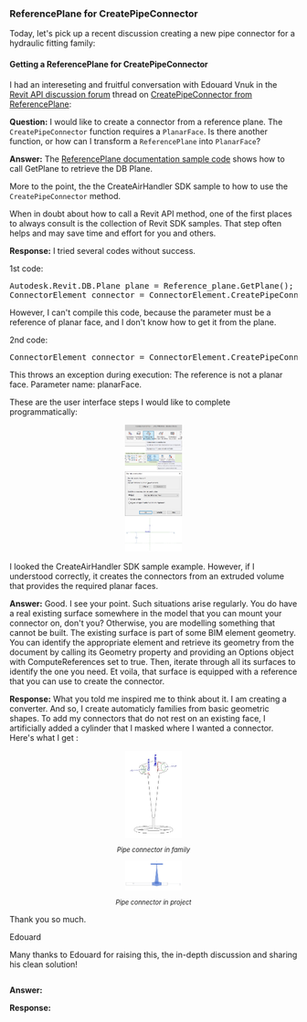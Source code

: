 <head>
<meta http-equiv="Content-Type" content="text/html; charset=utf-8">
<link rel="stylesheet" type="text/css" href="bc.css">
<script src="https://cdn.rawgit.com/google/code-prettify/master/loader/run_prettify.js" type="text/javascript"></script>
<script async src="https://platform.twitter.com/widgets.js" charset="utf-8"></script>
</head>

<!---

- https://forums.autodesk.com/t5/revit-api-forum/createpipeconnector-from-referenceplane/m-p/9396013

twitter:

 the #RevitAPI #DynamoBim @AutodeskForge @AutodeskRevit #bim #ForgeDevCon 

&ndash; 
...

linkedin:

#bim #DynamoBim #ForgeDevCon #Revit #API #IFC #SDK #AI #VisualStudio #Autodesk #AEC #adsk

the [Revit API discussion forum](http://forums.autodesk.com/t5/revit-api-forum/bd-p/160) thread

<center>
<img src="img/" alt="" title="" width="600"/>
<p style="font-size: 80%; font-style:italic"></p>
</center>

-->

### ReferencePlane for CreatePipeConnector

Today, let's pick up a recent discussion creating a new pipe connector for a hydraulic fitting family:

#### <a name="2"></a>Getting a ReferencePlane for CreatePipeConnector

I had an intereseting and fruitful conversation with Edouard Vnuk in 
the [Revit API discussion forum](http://forums.autodesk.com/t5/revit-api-forum/bd-p/160) thread
on [CreatePipeConnector from ReferencePlane](https://forums.autodesk.com/t5/revit-api-forum/createpipeconnector-from-referenceplane/m-p/9396013):

**Question:** I would like to create a connector from a reference plane.
The `CreatePipeConnector` function requires a `PlanarFace`.
Is there another function, or how can I transform a `ReferencePlane` into `PlanarFace`?

**Answer:** The [ReferencePlane documentation sample code](https://www.revitapidocs.com/2020/e7003ec7-1dbe-50a2-fb3d-a83a5a3b5b9f.htm) shows
how to call GetPlane to retrieve the DB Plane.

More to the point, the the CreateAirHandler SDK sample to how to use the `CreatePipeConnector` method.

When in doubt about how to call a Revit API method, one of the first places to always consult is the collection of Revit SDK samples.
That step often helps and may save time and effort for you and others.

**Response:** I tried several codes without success.

1st code:

<pre class="code">
Autodesk.Revit.DB.Plane plane = Reference_plane.GetPlane();
ConnectorElement connector = ConnectorElement.CreatePipeConnector(family_document, PipeSystemType.Global, plane);
</pre>

However, I can't compile this code, because the parameter must be a reference of planar face, and I don't know how to get it from the plane.

2nd code:

<pre class="code">
ConnectorElement connector = ConnectorElement.CreatePipeConnector(family_document, PipeSystemType.Global, Reference_plane.GetReference());
</pre>

This throws an exception during execution: The reference is not a planar face. Parameter name: planarFace.

These are the user interface steps I would like to complete programmatically:

<center>
<img src="img/pipe_connector_ui_1.jpg" alt="Pipe connector placement user interface" title="Pipe connector placement user interface" width="100"/> <!-- 1142 -->
<br/>
<img src="img/pipe_connector_ui_2.jpg" alt="Pipe connector placement user interface" title="Pipe connector placement user interface" width="100"/> <!-- 1142 -->
<br/>
<img src="img/pipe_connector_ui_3.jpg" alt="Pipe connector placement user interface" title="Pipe connector placement user interface" width="100"/> <!-- 1142 -->
<br/>
<img src="img/pipe_connector_ui_4.jpg" alt="Pipe connector placement user interface" title="Pipe connector placement user interface" width="100"/> <!-- 1142 -->
</center>

I looked the CreateAirHandler SDK sample example.
However, if I understood correctly, it creates the connectors from an extruded volume that provides the required planar faces.

**Answer:** Good. I see your point.
Such situations arise regularly.
You do have a real existing surface somewhere in the model that you can mount your connector on, don't you?
Otherwise, you are modelling something that cannot be built.
The existing surface is part of some BIM element geometry.
You can identify the appropriate element and retrieve its geometry from the document by calling its Geometry property and providing an Options object with ComputeReferences set to true.
Then, iterate through all its surfaces to identify the one you need.
Et voila, that surface is equipped with a reference that you can use to create the connector.

**Response:** What you told me inspired me to think about it.
I am creating a converter.
And so, I create automaticly families from basic geometric shapes.
To add my connectors that do not rest on an existing face, I artificially added a cylinder that I masked where I wanted a connector.
Here's what I get :

<center>
<img src="img/pipe_connector_in_family.jpg" alt="Pipe connector in family" title="Pipe connector in family" width="100"/> <!-- 1142 -->
<p style="font-size: 80%; font-style:italic">Pipe connector in family</p>
<img src="img/pipe_connector_in_project.jpg" alt="Pipe connector in project" title="Pipe connector in project" width="100"/> <!-- 1142 -->
<p style="font-size: 80%; font-style:italic">Pipe connector in project</p>
</center>

Thank you so much.

Edouard

Many thanks to Edouard for raising this, the in-depth discussion and sharing his clean solution!


<pre class="code">
</pre>

**Answer:** 

**Response:** 

#### <a name="3"></a>

